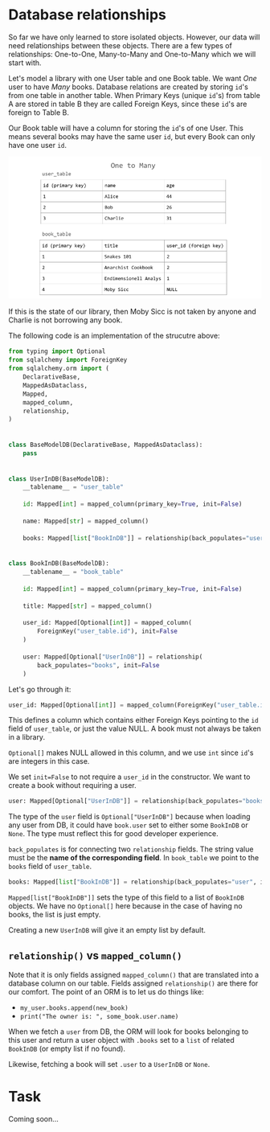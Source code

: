 # Database relationships

So far we have only learned to store isolated objects. However, our data will need relationships between these objects. There are a few types of relationships: One-to-One, Many-to-Many and One-to-Many which we will start with.

Let's model a library with one User table and one Book table. We want <em>One</em> user to have <em>Many</em> books. Database relations are created by storing `id`'s from one table in another table. When Primary Keys (unique `id`'s) from table A are stored in table B they are called Foreign Keys, since these `id`'s are foreign to Table B.

Our Book table will have a column for storing the `id`'s of one User. This means several books may have the same user `id`, but every Book can only have one user `id`.

![One to Many related tables](./img/one-many.png)

If this is the state of our library, then Moby Sicc is not taken by anyone and Charlie is not borrowing any book.

The following code is an implementation of the strucutre above:

```py
from typing import Optional
from sqlalchemy import ForeignKey
from sqlalchemy.orm import (
    DeclarativeBase,
    MappedAsDataclass,
    Mapped,
    mapped_column,
    relationship,
)


class BaseModelDB(DeclarativeBase, MappedAsDataclass):
    pass


class UserInDB(BaseModelDB):
    __tablename__ = "user_table"

    id: Mapped[int] = mapped_column(primary_key=True, init=False)

    name: Mapped[str] = mapped_column()

    books: Mapped[list["BookInDB"]] = relationship(back_populates="user", init=False)


class BookInDB(BaseModelDB):
    __tablename__ = "book_table"

    id: Mapped[int] = mapped_column(primary_key=True, init=False)

    title: Mapped[str] = mapped_column()

    user_id: Mapped[Optional[int]] = mapped_column(
        ForeignKey("user_table.id"), init=False
    )

    user: Mapped[Optional["UserInDB"]] = relationship(
        back_populates="books", init=False
    )


```

Let's go through it:

```py
user_id: Mapped[Optional[int]] = mapped_column(ForeignKey("user_table.id"), init=False)
```

This defines a column which contains either Foreign Keys pointing to the `id` field of `user_table`, or just the value NULL. A book must not always be taken in a library.

`Optional[]` makes NULL allowed in this column, and we use `int` since `id`'s are integers in this case.

We set `init=False` to not require a `user_id` in the constructor. We want to create a book without requiring a user.

```py
user: Mapped[Optional["UserInDB"]] = relationship(back_populates="books", init=False)
```

The type of the `user` field is `Optional["UserInDB"]` because when loading any user from DB, it could have `book.user` set to either some `BookInDB` or `None`. The type must reflect this for good developer experience.

`back_populates` is for connecting two `relationship` fields. The string value must be the <b>name of the corresponding field</b>. In `book_table` we point to the `books` field of `user_table`.

```py
books: Mapped[list["BookInDB"]] = relationship(back_populates="user", init=False)
```

`Mapped[list["BookInDB"]]` sets the type of this field to a list of `BookInDB` objects. We have no `Optional[]` here because in the case of having no books, the list is just empty.

Creating a new `UserInDB` will give it an empty list by default.

## `relationship()` vs `mapped_column()`

Note that it is only fields assigned `mapped_column()` that are translated into a database column on our table. Fields assigned `relationship()` are there for our comfort. The point of an ORM is to let us do things like:

- `my_user.books.append(new_book)`
- `print("The owner is: ", some_book.user.name)`

When we fetch a `user` from DB, the ORM will look for books belonging to this user and return a user object with `.books` set to a `list` of related `BookInDB` (or empty list if no found).

Likewise, fetching a book will set `.user` to a `UserInDB` or `None`.

# Task

Coming soon...

```

```
